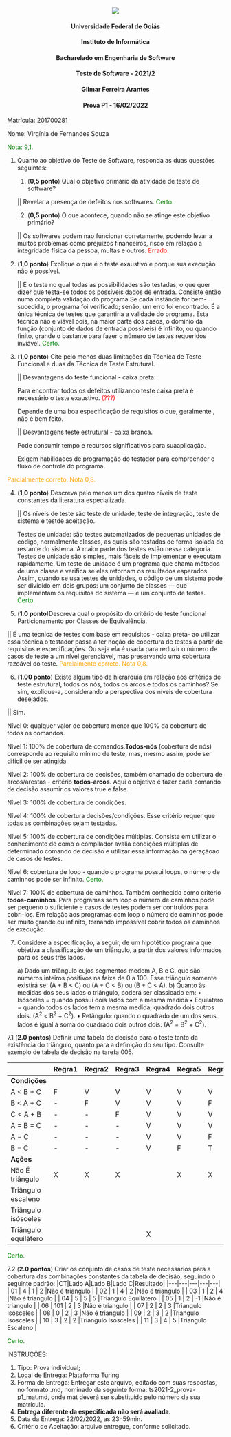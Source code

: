 <div align=center>
  <img src="brasaooficialcolorido.png">
</div>

#### <p style="text-align: center;">Universidade Federal de Goiás</p>
#### <p style="text-align: center;">Instituto de Informática</p>
#### <p style="text-align: center;">Bacharelado em Engenharia de Software</p>
#### <p style="text-align: center;">Teste de Software - 2021/2</p>
#### <p style="text-align: center;">Gilmar Ferreira Arantes</p>
####  <p style="text-align: center;"> Prova P1 - 16/02/2022</p>

Matrícula: 201700281

Nome: Virgínia de Fernandes Souza

<p><font color=green>Nota: 9,1.</font></p>

1. Quanto ao objetivo do Teste de Software, responda as duas questões seguintes:
   1. (**0,5 ponto**) Qual o objetivo primário da atividade de teste de software?

   || Revelar a presença de defeitos nos softwares. <font color=green>Certo.</font>

   2. (**0,5 ponto**) O que acontece, quando não se atinge este objetivo primário?

   || Os softwares podem nao funcionar corretamente, podendo levar a muitos problemas como prejuízos financeiros, risco em relação a integridade física da pessoa, multas e outros. <font color=red>Errado.</font>

2. (**1,0 ponto**) Explique o que é o teste exaustivo e porque sua execução não é possível.

   || É o teste no qual todas as possibilidades são testadas, o que quer dizer que testa-se todos os possíveis dados de entrada. Consiste então numa completa validação do programa.Se cada instância for bem-sucedida, o programa foi verificado; senão, um erro foi encontrado. É a única técnica de testes que garantiria a validade do programa. Esta técnica não é viável pois, na maior parte dos casos, o domínio da função (conjunto de dados de entrada possíveis) é infinito, ou quando finito, grande o bastante para fazer o número de testes requeridos inviável. <font color=green>Certo.</font>

3. (**1,0 ponto**) Cite pelo menos duas limitações da Técnica de Teste Funcional e duas da Técnica de Teste Estrutural.

   || Desvantagens do teste funcional - caixa preta:

   Para encontrar todos os defeitos utilizando teste caixa preta é necessário o teste exaustivo. <font color=red>(???)</font>

   Depende de uma boa especificação de requisitos o que, geralmente , não é bem feito.

   || Desvantagens teste estrutural - caixa branca.

   Pode consumir tempo e recursos significativos para suaaplicação.

   Exigem habilidades de programação do testador para
compreender o fluxo de controle do programa.

<font color=orange>Parcialmente correto. Nota 0,8.</font>


4. (**1,0 ponto**) Descreva pelo menos um dos quatro níveis de teste constantes da literatura especializada.

   || Os níveis de teste são teste de unidade, teste de integração, teste de sistema e testde aceitação.

    Testes de unidade: são testes automatizados de pequenas unidades de código, normalmente classes, as quais são testadas de forma isolada do restante do sistema. A maior parte dos testes estão nessa categoria. Testes de unidade são simples, mais fáceis de implementar e executam rapidamente. Um teste de unidade é um programa que chama métodos de uma classe e verifica se eles retornam os resultados esperados. Assim, quando se usa testes de unidades, o código de um sistema pode ser dividido em dois grupos: um conjunto de classes — que implementam os requisitos do sistema — e um conjunto de testes. <font color=green>Certo.</font>

5. (**1.0 ponto**)Descreva qual o propósito do critério de teste funcional Particionamento por Classes de Equivalência.

|| É uma técnica de testes com base em requisitos - caixa preta- ao utilizar essa técnica o testador passa a ter noção de cobertura de testes a partir de requisitos e especificações. Ou seja ela é usada para reduzir o número de casos de teste a um nível gerenciável, mas preservando uma cobertura razoável do teste. <font color=orange>Parcialmente correto. Nota 0,8.</font>


6. (**1.00 ponto**) Existe algum tipo de hierarquia em relação aos critérios de teste estrutural, todos os nós, todos os arcos e todos os caminhos? Se sim, explique-a, considerando a perspectiva dos níveis de cobertura desejados.

|| Sim.

Nível 0:  qualquer valor de cobertura menor que 100% da cobertura de todos os comandos.

Nível 1: 100% de cobertura de comandos.__Todos-nós__ (cobertura de nós) corresponde ao requisito mínimo de teste, mas, mesmo assim, pode ser difícil de ser atingida.

Nível 2: 100% de cobertura de decisões, também chamado de cobertura de arcos/arestas - critério __todos-arcos__.  Aqui o objetivo é fazer cada comando de decisão assumir os valores true e false.

Nível 3: 100% de cobertura de condições.

Nível 4: 100% de cobertura decisões/condições. Esse critério requer que
todas as combinações sejam testadas.

Nível 5: 100% de cobertura de condições múltiplas. Consiste em utilizar o conhecimento de como o compilador avalia condições múltiplas de determinado comando de decisão
e utilizar essa informação na geraçãoao de casos de testes.

Nível 6: cobertura de loop -  quando o programa possui loops, o número de caminhos pode ser infinito.
 <font color=green>Certo.</font>

Nível 7: 100% de cobertura de caminhos. Também conhecido como critério __todos-caminhos__. Para programas sem loop o número de caminhos pode ser pequeno o suficiente e casos de testes podem ser contruídos para cobri-los. Em relação aos programas com loop o número de caminhos pode ser muito grande ou infinito, tornando impossível cobrir todos os caminhos de execução.



7. Considere a especificação, a seguir, de um hipotético programa que objetiva a classificação de um triângulo, a partir dos valores informados para os seus três lados.

   a) Dado um triângulo cujos segmentos medem A, B e C, que são números inteiros positivos na faixa de 0 a 100. Esse triângulo somente existirá se: (A + B < C) ou (A + C < B) ou (B + C < A).
   b) Quanto às medidas dos seus lados o triângulo, poderá ser classicado em:
         • Isósceles = quando possui dois lados com a mesma medida
         • Equilátero = quando todos os lados tem a mesma medida;
         quadrado dois outros dois. (A<sup>2</sup> < B<sup>2</sup> + C<sup>2</sup>).
         • Retângulo: quando o quadrado de um dos seus lados é igual à soma do quadrado dois outros dois. (A<sup>2</sup> = B<sup>2</sup> + C<sup>2</sup>).


7.1 (**2.0 pontos**) Definir uma tabela de decisão para o teste tanto da existência do triângulo, quanto para a definição do seu tipo. Consulte exemplo de tabela de decisão na tarefa 005.


| |Regra1|Regra2|Regra3|Regra4|Regra5|Regra6|Regra7|Regra8|Regra9|Regra10|Regra11|
|---|---|---|---|---|---|---|---|---|---|---|---|
|**Condições**| | | | | | | | | | | | | | | | |
|A < B + C|F|V|V|V|V|V|V|V|V|V|V|
|B < A + C|-|F|V|V|V|F|V|V|V|V|V|
|C < A + B|-|-|F|V|V|V|V|V|V|V|V|
|A = B = C|-|-|-|V|V|V|V|F|F|F|F|
|A = C    |-|-|-|V|V|F|F|V|V|F|F|
|B = C    |-|-|-|V|F|T|F|V|F|T|F|
|**Ações**| | | | | | | | |
|Não É triângulo|X|X|X||X|X||X|||||
|Triângulo escaleno|||||||||||X|
|Triângulo isósceles|||||||X||X|X|||
|Triângulo equilátero||||X|||||


<font color=green>Certo.</font>



7.2 (**2.0 pontos**) Criar os conjunto de casos de teste necessários para a cobertura das combinações constantes da tabela de decisão, seguindo o seguinte padrão:
|CT|Lado A|Lado B|Lado C|Resultado|
|---|---|---|---|---|
| 01  | 4   | 1  | 2  |Não é triangulo   |
| 02  | 1   | 4  | 2  |Não é triangulo   |
| 03  | 1   | 2  | 4  |Não é triangulo   |
| 04  | 5   | 5  | 5  |Triangulo Equilátero   |
| 05  | 1   | 2  | -1  |Não é triangulo   |
| 06  | 101   | 2  | 3  |Não é triangulo  |
| 07  | 2   | 2  | 3  |Triangulo Isosceles   |
| 08  | 0   | 2  | 3  |Não é triangulo  |
| 09  | 2   | 3  | 2  |Triangulo Isosceles   |
| 10  | 3   | 2  | 2  |Triangulo Isosceles   |
| 11  | 3   | 4  | 5  |Triangulo Escaleno  |

<font color=green>Certo.</font>

INSTRUÇÕES:
1. Tipo: Prova individual;
2. Local de Entrega: Plataforma Turing
3. Forma de Entrega: Entregar este arquivo, editado com suas respostas, no formato .md, nominado da seguinte forma: ts2021-2_prova-p1_mat.md, onde mat deverá ser substituído pelo número da sua matrícula.
4. **Entrega diferente da especificada não será avaliada.**
5. Data da Entrega: 22/02/2022, as 23h59min.
6. Critério de Aceitação: arquivo entregue, conforme solicitado.
